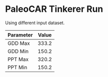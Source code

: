 # PaleoCAR Tinkerer Run
Using different input dataset.

| Parameter | Value |
| --------- | ----- |
| GDD Max | 333.2 |
| GDD Min | 150.2 |
| PPT Max | 320.2 |
| PPT Min | 150.2 |

